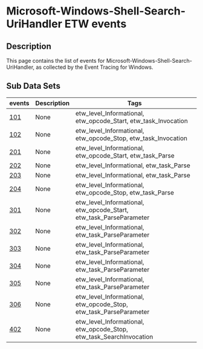 # Microsoft-Windows-Shell-Search-UriHandler ETW events

## Description
This page contains the list of events for Microsoft-Windows-Shell-Search-UriHandler, as collected by the Event Tracing for Windows.

## Sub Data Sets
|events|Description|Tags|
|---|---|---|
|[101](events/event-101.md)|None|etw_level_Informational, etw_opcode_Start, etw_task_Invocation|
|[102](events/event-102.md)|None|etw_level_Informational, etw_opcode_Stop, etw_task_Invocation|
|[201](events/event-201.md)|None|etw_level_Informational, etw_opcode_Start, etw_task_Parse|
|[202](events/event-202.md)|None|etw_level_Informational, etw_task_Parse|
|[203](events/event-203.md)|None|etw_level_Informational, etw_task_Parse|
|[204](events/event-204.md)|None|etw_level_Informational, etw_opcode_Stop, etw_task_Parse|
|[301](events/event-301.md)|None|etw_level_Informational, etw_opcode_Start, etw_task_ParseParameter|
|[302](events/event-302.md)|None|etw_level_Informational, etw_task_ParseParameter|
|[303](events/event-303.md)|None|etw_level_Informational, etw_task_ParseParameter|
|[304](events/event-304.md)|None|etw_level_Informational, etw_task_ParseParameter|
|[305](events/event-305.md)|None|etw_level_Informational, etw_task_ParseParameter|
|[306](events/event-306.md)|None|etw_level_Informational, etw_opcode_Stop, etw_task_ParseParameter|
|[402](events/event-402.md)|None|etw_level_Informational, etw_opcode_Stop, etw_task_SearchInvocation|
